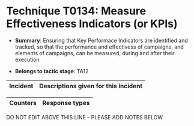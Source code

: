 # Technique T0134: Measure Effectiveness Indicators (or KPIs)

* **Summary**: Ensuring that Key Performace Indicators are identified and tracked, so that the performance and effectivess of campaigns, and elements of campaigns, can be measured, during and after their execution

* **Belongs to tactic stage**: TA12


| Incident | Descriptions given for this incident |
| -------- | -------------------- |



| Counters | Response types |
| -------- | -------------- |


DO NOT EDIT ABOVE THIS LINE - PLEASE ADD NOTES BELOW